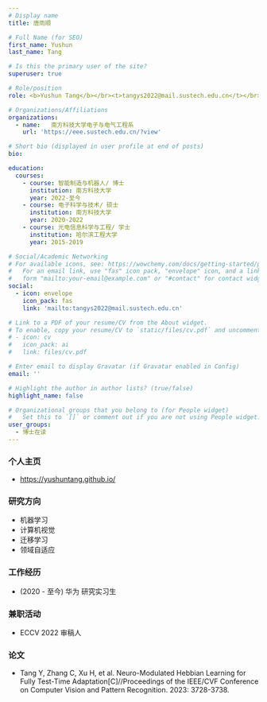 ```yaml
---
# Display name
title: 唐雨顺

# Full Name (for SEO)
first_name: Yushun
last_name: Tang

# Is this the primary user of the site?
superuser: true

# Role/position
role: <b>Yushun Tang</b></br><t>tangys2022@mail.sustech.edu.cn</t></br>

# Organizations/Affiliations
organizations:
  - name:   南方科技大学电子与电气工程系
    url: 'https://eee.sustech.edu.cn/?view'

# Short bio (displayed in user profile at end of posts)
bio:

education:
  courses:
    - course: 智能制造与机器人/ 博士
      institution: 南方科技大学
      year: 2022-至今
    - course: 电子科学与技术/ 硕士
      institution: 南方科技大学
      year: 2020-2022
    - course: 光电信息科学与工程/ 学士
      institution: 哈尔滨工程大学
      year: 2015-2019

# Social/Academic Networking
# For available icons, see: https://wowchemy.com/docs/getting-started/page-builder/#icons
#   For an email link, use "fas" icon pack, "envelope" icon, and a link in the
#   form "mailto:your-email@example.com" or "#contact" for contact widget.
social:
  - icon: envelope
    icon_pack: fas
    link: 'mailto:tangys2022@mail.sustech.edu.cn'

# Link to a PDF of your resume/CV from the About widget.
# To enable, copy your resume/CV to `static/files/cv.pdf` and uncomment the lines below.
# - icon: cv
#   icon_pack: ai
#   link: files/cv.pdf

# Enter email to display Gravatar (if Gravatar enabled in Config)
email: ''

# Highlight the author in author lists? (true/false)
highlight_name: false

# Organizational groups that you belong to (for People widget)
#   Set this to `[]` or comment out if you are not using People widget.
user_groups:
  - 博士在读
---
```


### **个人主页**
* https://yushuntang.github.io/

### **研究方向**
* 机器学习
* 计算机视觉
* 迁移学习
* 领域自适应



### **工作经历**
* (2020 - 至今) 华为 研究实习生



### **兼职活动**
* ECCV 2022 审稿人


### **论文**
*	Tang Y, Zhang C, Xu H, et al. Neuro-Modulated Hebbian Learning for Fully Test-Time Adaptation[C]//Proceedings of the IEEE/CVF Conference on Computer Vision and Pattern Recognition. 2023: 3728-3738.


